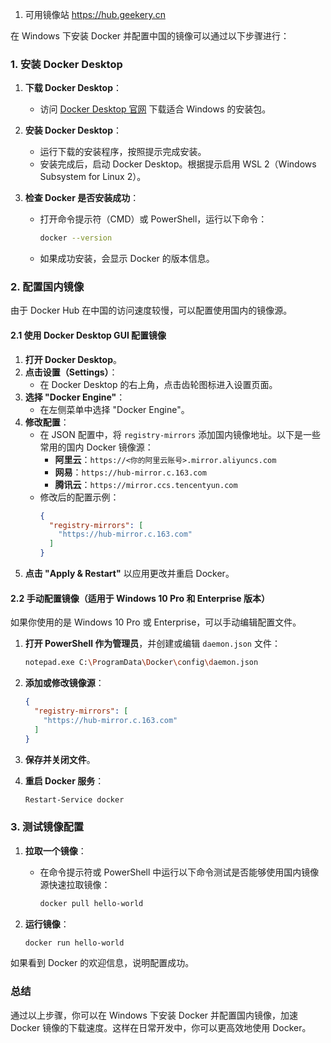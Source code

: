 1. 可用镜像站   https://hub.geekery.cn


 在 Windows 下安装 Docker 并配置中国的镜像可以通过以下步骤进行：

### 1. 安装 Docker Desktop

1. **下载 Docker Desktop**：
   - 访问 [Docker Desktop 官网](https://www.docker.com/products/docker-desktop) 下载适合 Windows 的安装包。

2. **安装 Docker Desktop**：
   - 运行下载的安装程序，按照提示完成安装。
   - 安装完成后，启动 Docker Desktop。根据提示启用 WSL 2（Windows Subsystem for Linux 2）。

3. **检查 Docker 是否安装成功**：
   - 打开命令提示符（CMD）或 PowerShell，运行以下命令：
     ```bash
     docker --version
     ```
   - 如果成功安装，会显示 Docker 的版本信息。

### 2. 配置国内镜像

由于 Docker Hub 在中国的访问速度较慢，可以配置使用国内的镜像源。

#### 2.1 使用 Docker Desktop GUI 配置镜像

1. **打开 Docker Desktop**。
2. **点击设置（Settings）**：
   - 在 Docker Desktop 的右上角，点击齿轮图标进入设置页面。
3. **选择 "Docker Engine"**：
   - 在左侧菜单中选择 "Docker Engine"。
4. **修改配置**：
   - 在 JSON 配置中，将 `registry-mirrors` 添加国内镜像地址。以下是一些常用的国内 Docker 镜像源：
     - **阿里云**：`https://<你的阿里云账号>.mirror.aliyuncs.com`
     - **网易**：`https://hub-mirror.c.163.com`
     - **腾讯云**：`https://mirror.ccs.tencentyun.com`
   - 修改后的配置示例：
     ```json
     {
       "registry-mirrors": [
         "https://hub-mirror.c.163.com"
       ]
     }
     ```
5. **点击 "Apply & Restart"** 以应用更改并重启 Docker。

#### 2.2 手动配置镜像（适用于 Windows 10 Pro 和 Enterprise 版本）

如果你使用的是 Windows 10 Pro 或 Enterprise，可以手动编辑配置文件。

1. **打开 PowerShell 作为管理员**，并创建或编辑 `daemon.json` 文件：
   ```bash
   notepad.exe C:\ProgramData\Docker\config\daemon.json
   ```
2. **添加或修改镜像源**：
   ```json
   {
     "registry-mirrors": [
       "https://hub-mirror.c.163.com"
     ]
   }
   ```
3. **保存并关闭文件**。

4. **重启 Docker 服务**：
   ```bash
   Restart-Service docker
   ```

### 3. 测试镜像配置

1. **拉取一个镜像**：
   - 在命令提示符或 PowerShell 中运行以下命令测试是否能够使用国内镜像源快速拉取镜像：
     ```bash
     docker pull hello-world
     ```

2. **运行镜像**：
   ```bash
   docker run hello-world
   ```

如果看到 Docker 的欢迎信息，说明配置成功。

### 总结

通过以上步骤，你可以在 Windows 下安装 Docker 并配置国内镜像，加速 Docker 镜像的下载速度。这样在日常开发中，你可以更高效地使用 Docker。